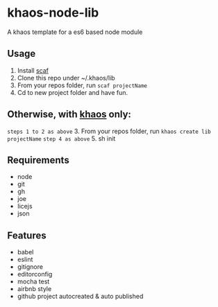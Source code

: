 # khaos-node-lib

A khaos template for a es6 based node module

## Usage

1. Install [scaf](https://github.com/parro-it/scaf)
2. Clone this repo under ~/.khaos/lib
3. From your repos folder, run `scaf projectName`
4. Cd to new project folder and have fun.

## Otherwise, with [khaos](https://github.com/segmentio/khaos) only:

`steps 1 to 2 as above`
3. From your repos folder, run `khaos create lib projectName`
`step 4 as above`
5. sh init

## Requirements

* node
* git
* gh
* joe
* licejs
* json

## Features

* babel
* eslint
* gitignore
* editorconfig
* mocha test
* airbnb style
* github project autocreated & auto published
